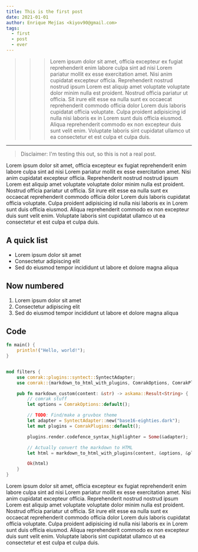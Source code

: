 ```yaml
---
title: This is the first post
date: 2021-01-01
author: Enrique Mejías <kiyov90@gmail.com>
tags:
  - first
  - post
  - ever
---
```


> > > Lorem ipsum dolor sit amet, officia excepteur ex fugiat reprehenderit enim labore culpa sint ad nisi Lorem pariatur mollit ex esse exercitation amet. Nisi anim cupidatat excepteur officia. Reprehenderit nostrud nostrud ipsum Lorem est aliquip amet voluptate voluptate dolor minim nulla est proident. Nostrud officia pariatur ut officia. Sit irure elit esse ea nulla sunt ex occaecat reprehenderit commodo officia dolor Lorem duis laboris cupidatat officia voluptate. Culpa proident adipisicing id nulla nisi laboris ex in Lorem sunt duis officia eiusmod. Aliqua reprehenderit commodo ex non excepteur duis sunt velit enim. Voluptate laboris sint cupidatat ullamco ut ea consectetur et est culpa et culpa duis.

---

> Disclaimer: I'm testing this out, so this is not a real post.

Lorem ipsum dolor sit amet, officia excepteur ex fugiat reprehenderit enim labore culpa sint ad nisi Lorem pariatur mollit ex esse exercitation amet. Nisi anim cupidatat excepteur officia. Reprehenderit nostrud nostrud ipsum Lorem est aliquip amet voluptate voluptate dolor minim nulla est proident. Nostrud officia pariatur ut officia. Sit irure elit esse ea nulla sunt ex occaecat reprehenderit commodo officia dolor Lorem duis laboris cupidatat officia voluptate. Culpa proident adipisicing id nulla nisi laboris ex in Lorem sunt duis officia eiusmod. Aliqua reprehenderit commodo ex non excepteur duis sunt velit enim. Voluptate laboris sint cupidatat ullamco ut ea consectetur et est culpa et culpa duis.

## A quick list

- Lorem ipsum dolor sit amet
- Consectetur adipiscing elit
- Sed do eiusmod tempor incididunt ut labore et dolore magna aliqua

## Now numbered

1. Lorem ipsum dolor sit amet
2. Consectetur adipiscing elit
3. Sed do eiusmod tempor incididunt ut labore et dolore magna aliqua

## Code

```rust
fn main() {
    println!("Hello, world!");
}


mod filters {
    use comrak::plugins::syntect::SyntectAdapter;
    use comrak::{markdown_to_html_with_plugins, ComrakOptions, ComrakPlugins};

    pub fn markdown_custom(content: &str) -> askama::Result<String> {
        // comrak stuff
        let options = ComrakOptions::default();

        // TODO: Find/make a gruvbox theme
        let adapter = SyntectAdapter::new("base16-eighties.dark");
        let mut plugins = ComrakPlugins::default();

        plugins.render.codefence_syntax_highlighter = Some(&adapter);

        // Actually convert the markdown to HTML
        let html = markdown_to_html_with_plugins(content, &options, &plugins);

        Ok(html)
    }
}
```

Lorem ipsum dolor sit amet, officia excepteur ex fugiat reprehenderit enim labore culpa sint ad nisi Lorem pariatur mollit ex esse exercitation amet. Nisi anim cupidatat excepteur officia. Reprehenderit nostrud nostrud ipsum Lorem est aliquip amet voluptate voluptate dolor minim nulla est proident. Nostrud officia pariatur ut officia. Sit irure elit esse ea nulla sunt ex occaecat reprehenderit commodo officia dolor Lorem duis laboris cupidatat officia voluptate. Culpa proident adipisicing id nulla nisi laboris ex in Lorem sunt duis officia eiusmod. Aliqua reprehenderit commodo ex non excepteur duis sunt velit enim. Voluptate laboris sint cupidatat ullamco ut ea consectetur et est culpa et culpa duis.
